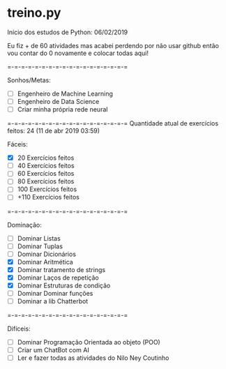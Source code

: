 # treino.py
Início dos estudos de Python: 06/02/2019

Eu fiz + de 60 atividades mas acabei perdendo por não usar github então vou contar do 0 novamente e colocar todas aqui!

=-=-=-=-=-=-=-=-=-=-=-=-=-=-=-=-=-=

  Sonhos/Metas:
- [ ] Engenheiro de Machine Learning
- [ ] Engenheiro de Data Science
- [ ] Criar minha própria rede neural

=-=-=-=-=-=-=-=-=-=-=-=-=-=-=-=-=-=
Quantidade atual de exercícios feitos: 24 (11 de abr 2019 03:59)

  Fáceis:
- [x] 20 Exercícios feitos
- [ ] 40 Exercícios feitos
- [ ] 60 Exercícios feitos
- [ ] 80 Exercícios feitos
- [ ] 100 Exercícios feitos 
- [ ] +110 Exercícios feitos

=-=-=-=-=-=-=-=-=-=-=-=-=-=-=-=-=-=

  Dominação:
- [ ] Dominar Listas
- [ ] Dominar Tuplas
- [ ] Dominar Dicionários
- [x] Dominar Aritmética
- [x] Dominar tratamento de strings
- [x] Dominar Laços de repetição
- [x] Dominar Estruturas de condição
- [ ] Dominar Dominar funções
- [ ] Dominar a lib Chatterbot

=-=-=-=-=-=-=-=-=-=-=-=-=-=-=-=-=-=

  Difíceis:
- [ ] Dominar Programação Orientada ao objeto (POO)
- [ ] Criar um ChatBot com AI
- [ ] Ler e fazer todas as atividades do Nilo Ney Coutinho
